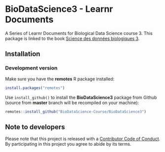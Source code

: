 # BioDataScience3 - Learnr Documents

A Series of Learnr Documents for Biological Data Science course 3. This package is linked to the book [Science des données biologiques 3](https://wp.sciviews.org/sdd-umons3/). 

## Installation

### Development version

Make sure you have the **remotes** R package installed:

```r
install.packages("remotes")
```

Use `install_github()` to install the **BioDataScience3** package from Github (source from **master** branch will be recompiled on your machine):

```r
remotes::install_github("BioDataScience-Course/BioDataScience3")
```

## Note to developers

Please note that this project is released with a [Contributor Code of Conduct](CONDUCT.md). By participating in this project you agree to abide by its terms.
